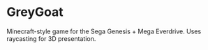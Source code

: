 GreyGoat
========

Minecraft-style game for the Sega Genesis + Mega Everdrive. Uses raycasting for 3D presentation.

